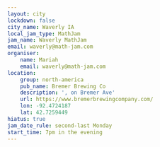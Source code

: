 ```yaml
---
layout: city
lockdown: false
city_name: Waverly IA
local_jam_type: MathJam
jam_name: Waverly MathJam
email: waverly@math-jam.com
organiser:
    name: Mariah
    email: waverly@math-jam.com
location:
    group: north-america
    pub_name: Bremer Brewing Co
    description: ', on Bremer Ave'
    url: https://www.bremerbrewingcompany.com/
    lon: -92.4724187
    lat: 42.7259449
hiatus: true
jam_date_rule: second-last Monday
start_time: 7pm in the evening
---
```


